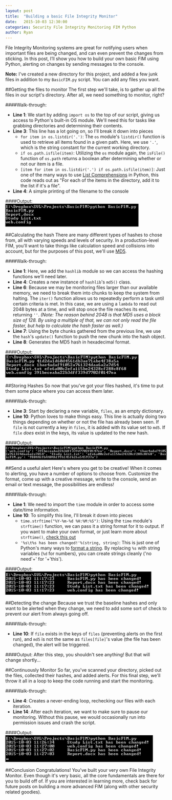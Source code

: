 ```yaml
---
layout: post
title:  "Building a basic File Integrity Monitor"
date:   2015-10-03 12:30:00
categories: Security File Integrity Monitoring FIM Python
author: Ryan
---
```


File Integrity Monitoring systems are great for notifying users when important files are being changed, and can even prevent the changes from sticking. In this post, I’ll show you how to build your own basic FIM using Python, alerting on changes by sending messages to the console.

**Note:** I've created a new directory for this project, and added a few junk files in addition to my `BasicFIM.py` script. You can add any files you want.


##Getting the files to monitor
The first step we'll take, is to gather up all the files in our script's directory. After all, we need something to monitor, right?

<script src="https://gist.github.com/RBoutot/45e76f0c60a8438ac8d6.js?file=GetFiles.py"></script>

####Walk-through:

* **Line 1**: We start by adding `import os` to the top of our script, giving us access to Python's built-in OS module. We'll need this for tasks like grabbing directories and determining their contents.
* **Line 3**: This line has a lot going on, so I'll break it down into pieces
  * `for item in os.listdir('.')`: The `os` module's `listdir()` function is used to retrieve all items found in a given path. Here, we use `'.'`, which is the string constant for the current working directory.
  * `if os.path.isfile(item)`: Utilizing the `os` module again, the `isFile()` function of `os.path` returns a boolean after determining whether or not our item is a file.
  * `[item for item in os.listdir('.') if os.path.isfile(item)]`: Just one of the many ways to use [List Comprehensions](https://docs.python.org/2/tutorial/datastructures.html#list-comprehensions) in Python, this code reads out as "For each of the items in the directory, add it to the list if it's a file".
* **Line 4**: A simple printing of the filename to the console

####Output:
![Get Files](/images/BasicFIM/GetFiles.png)

##Calculating the hash
There are many different types of hashes to chose from, all with varying speeds and levels of security. In a production-level FIM, you'll want to take things like calculation speed and collisions into account, but for the purposes of this post, we'll use [MD5](https://en.wikipedia.org/wiki/MD5).

<script src="https://gist.github.com/RBoutot/45e76f0c60a8438ac8d6.js?file=CalculateHash.py"></script>

####Walk-through:

* **Line 1**: Here, we add the `hashlib` module so we can access the hashing functions we'll need later.
* **Line 4**: Creates a new instance of `hashlib`'s `md5()` class.
* **Line 6**: Because we may be monitoring files larger than our available memory, we need to break them into chunks to keep the system from halting. The `iter()` function allows us to repeatedly perform a task until certain criteria is met. In this case, we are using a `lambda` to read out 2048 bytes at a time, and will stop once the file reaches its end, returning `''`.
*(Note: The reason behind 2048 is that MD5 uses a block size of 128. By using a multiple of that, we can not only read the file faster, but help to calculate the hash faster as well.)*
* **Line 7**: Using the byte chunks gathered from the previous line, we use the `hash`'s `update()` function to push the new chunk into the hash object.
* **Line 8**: Generates the MD5 hash in hexadecimal format.

####Output:
![Calculate Hash](/images/BasicFIM/CalculateHash.png)

##Storing Hashes
So now that you've got your files hashed, it's time to put them some place where you can access them later.

<script src="https://gist.github.com/RBoutot/45e76f0c60a8438ac8d6.js?file=StoreHash.py"></script>

####Walk-through:

* **Line 3**: Start by declaring a new variable, `files`, as an empty dictionary.
* **Line 10**: Python loves to make things easy. This line is actually doing two things depending on whether or not the file has already been seen. If `file` is not currently a key in `files`, it is added with its value set to `md5`. If `file` *does* exist in the keys, its value is updated to the new hash.

####Output:
![Store Hash](/images/BasicFIM/StoreHash.png)

##Send a useful alert
Here's where you get to be creative! When it comes to alerting, you have a number of options to choose from. Customize the format, come up with a creative message, write to the console, send an email or text message, the possibilities are endless!

<script src="https://gist.github.com/RBoutot/45e76f0c60a8438ac8d6.js?file=SendAlert.py"></script>

####Walk-through:

* **Line 1**: We need to import the `time` module in order to access some date/time information.
* **Line 10**: To simplify this line, I'll break it down into pieces
  * `time.strftime("%Y-%m-%d %H:%M:%S")`: Using the `time` module's `strftime()` function, we can pass it a string format for it to output. If you want to make your own format, or just learn more about `strftime()`, [check this out](https://docs.python.org/2/library/time.html#time.strftime)
  * `'%s\t%s has been changed!'%(string, string)`: This is just one of Python's many ways to [format a string](https://docs.python.org/2/library/string.html#format-examples). By replacing `%s` with string variables (`%d` for numbers), you can create strings cleanly ('no need'+' for '+'this').

####Output:
![Send Alert](/images/BasicFIM/SendAlert.png)

##Detecting the change
Because we trust the baseline hashes and only want to be alerted when they change, we need to add some sort of check to prevent our alert from always going off.

<script src="https://gist.github.com/RBoutot/45e76f0c60a8438ac8d6.js?file=DetectChanges.py"></script>

####Walk-through:

* **Line 10**: If `file` exists in the keys of `files` (preventing alerts on the first run), and `md5` is not the same as `files[file]`'s value (the file has been changed), the alert will be triggered.

####Output:
After this step, you shouldn't see anything! But that will change shortly...

##Continuously Monitor
So far, you've scanned your directory, picked out the files, collected their hashes, and added alerts. For this final step, we'll throw it all in a loop to keep the code running and start the monitoring.

<script src="https://gist.github.com/RBoutot/45e76f0c60a8438ac8d6.js?file=ContinuousMonitor.py"></script>

####Walk-through:

* **Line 4**: Creates a never-ending loop, rechecking our files with each iteration.
* **Line 14**: After each iteration, we want to make sure to pause our monitoring. Without this pause, we would occasionally run into permission issues and crash the script.

####Output:
![Continuously Monitor](/images/BasicFIM/ContinuousMonitor.png)

##Conclusion
Congratulations! You've built your very own File Integrity Monitor. Even though it's very basic, all the core fundamentals are there for you to build off of. If you are interested in learning more, check back for future posts on building a more advanced FIM (along with other security related goodies).
